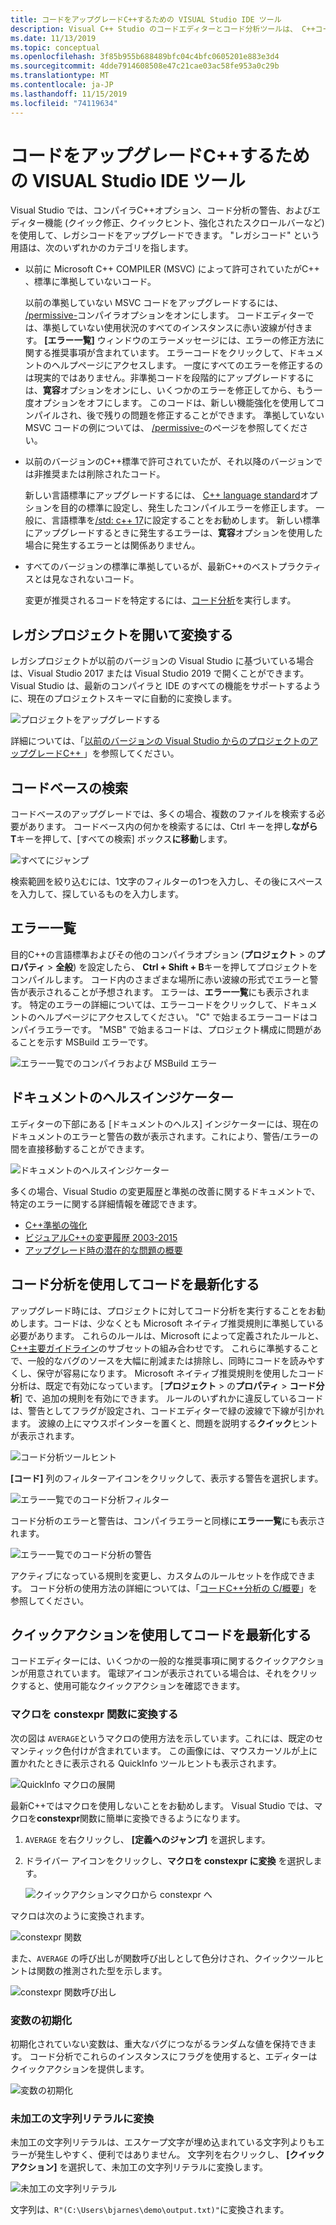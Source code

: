 ```yaml
---
title: コードをアップグレードC++するための VISUAL Studio IDE ツール
description: Visual C++ Studio のコードエディターとコード分析ツールは、 C++コードベースを最新化するのに役立ちます。
ms.date: 11/13/2019
ms.topic: conceptual
ms.openlocfilehash: 3f85b955b688489bfc04c4bfc0605201e883e3d4
ms.sourcegitcommit: 4dde7914608508e47c21cae03ac58fe953a0c29b
ms.translationtype: MT
ms.contentlocale: ja-JP
ms.lasthandoff: 11/15/2019
ms.locfileid: "74119634"
---
```

# <a name="visual-studio-ide-tools-for-upgrading-c-code"></a>コードをアップグレードC++するための VISUAL Studio IDE ツール

Visual Studio では、コンパイラC++オプション、コード分析の警告、およびエディター機能 (クイック修正、クイックヒント、強化されたスクロールバーなど) を使用して、レガシコードをアップグレードできます。 "レガシコード" という用語は、次のいずれかのカテゴリを指します。

- 以前に Microsoft C++ COMPILER (MSVC) によって許可されていたがC++ 、標準に準拠していないコード。

   以前の準拠していない MSVC コードをアップグレードするには、 [/permissive-](../build/reference/permissive-standards-conformance.md)コンパイラオプションをオンにします。 コードエディターでは、準拠していない使用状況のすべてのインスタンスに赤い波線が付きます。 **[エラー一覧]** ウィンドウのエラーメッセージには、エラーの修正方法に関する推奨事項が含まれています。 エラーコードをクリックして、ドキュメントのヘルプページにアクセスします。 一度にすべてのエラーを修正するのは現実的ではありません。非準拠コードを段階的にアップグレードするには、**寛容**オプションをオンにし、いくつかのエラーを修正してから、もう一度オプションをオフにします。 このコードは、新しい機能強化を使用してコンパイルされ、後で残りの問題を修正することができます。 準拠していない MSVC コードの例については、 [/permissive-](../build/reference/permissive-standards-conformance.md)のページを参照してください。

- 以前のバージョンのC++標準で許可されていたが、それ以降のバージョンでは非推奨または削除されたコード。

   新しい言語標準にアップグレードするには、 [ C++ language standard](../build/reference/std-specify-language-standard-version.md)オプションを目的の標準に設定し、発生したコンパイルエラーを修正します。 一般に、言語標準を[/std: c++ 17](../build/reference/std-specify-language-standard-version.md)に設定することをお勧めします。 新しい標準にアップグレードするときに発生するエラーは、**寛容**オプションを使用した場合に発生するエラーとは関係ありません。

- すべてのバージョンの標準に準拠しているが、最新C++のベストプラクティスとは見なされないコード。

   変更が推奨されるコードを特定するには、[コード分析](/visualstudio/code-quality/code-analysis-for-c-cpp-overview)を実行します。

## <a name="open-and-convert-a-legacy-project"></a>レガシプロジェクトを開いて変換する

レガシプロジェクトが以前のバージョンの Visual Studio に基づいている場合は、Visual Studio 2017 または Visual Studio 2019 で開くことができます。 Visual Studio は、最新のコンパイラと IDE のすべての機能をサポートするように、現在のプロジェクトスキーマに自動的に変換します。

![プロジェクトをアップグレードする](media/upgrade-dialog-v142.png "プロジェクトをアップグレードする")

詳細については、「[以前のバージョンの Visual Studio からのプロジェクトのアップグレードC++ ](upgrading-projects-from-earlier-versions-of-visual-cpp.md)」を参照してください。

## <a name="search-the-code-base"></a>コードベースの検索

コードベースのアップグレードでは、多くの場合、複数のファイルを検索する必要があります。 コードベース内の何かを検索するには、Ctrl キーを押し**ながら T**キーを押して、[すべての検索] ボックス**に移動**します。

![すべてにジャンプ](media/go-to-all.png "すべてにジャンプ")

検索範囲を絞り込むには、1文字のフィルターの1つを入力し、その後にスペースを入力して、探しているものを入力します。

## <a name="error-list"></a>エラー一覧

目的C++の言語標準およびその他のコンパイラオプション (**プロジェクト** > の**プロパティ** > **全般**) を設定したら、 **Ctrl + Shift + B**キーを押してプロジェクトをコンパイルします。 コード内のさまざまな場所に赤い波線の形式でエラーと警告が表示されることが予想されます。 エラーは、**エラー一覧**にも表示されます。 特定のエラーの詳細については、エラーコードをクリックして、ドキュメントのヘルプページにアクセスしてください。 "C" で始まるエラーコードはコンパイラエラーです。 "MSB" で始まるコードは、プロジェクト構成に問題があることを示す MSBuild エラーです。

![エラー一覧でのコンパイラおよび MSBuild エラー](media/compiler-error-list.png "エラー一覧でのコンパイラおよび MSBuild エラー")

## <a name="document-health-indicator"></a>ドキュメントのヘルスインジケーター

エディターの下部にある [ドキュメントのヘルス] インジケーターには、現在のドキュメントのエラーと警告の数が表示されます。これにより、警告/エラーの間を直接移動することができます。

![ドキュメントのヘルスインジケーター](media/document-health-indicator.png "ドキュメントのヘルスインジケーター")

多くの場合、Visual Studio の変更履歴と準拠の改善に関するドキュメントで、特定のエラーに関する詳細情報を確認できます。

- [C++準拠の強化](../overview/cpp-conformance-improvements.md)
- [ビジュアルC++の変更履歴 2003-2015](visual-cpp-change-history-2003-2015.md)
- [アップグレード時の潜在的な問題の概要](overview-of-potential-upgrade-issues-visual-cpp.md)

## <a name="use-code-analysis-to-modernize-your-code"></a>コード分析を使用してコードを最新化する

アップグレード時には、プロジェクトに対してコード分析を実行することをお勧めします。コードは、少なくとも Microsoft ネイティブ推奨規則に準拠している必要があります。 これらのルールは、Microsoft によって定義されたルールと、 [ C++主要ガイドライン](https://isocpp.github.io/CppCoreGuidelines/CppCoreGuidelines)のサブセットの組み合わせです。 これらに準拠することで、一般的なバグのソースを大幅に削減または排除し、同時にコードを読みやすくし、保守が容易になります。 Microsoft ネイティブ推奨規則を使用したコード分析は、既定で有効になっています。 [**プロジェクト** > の**プロパティ** > **コード分析**] で、追加の規則を有効にできます。 ルールのいずれかに違反しているコードは、警告としてフラグが設定され、コードエディターで緑の波線で下線が引かれます。 波線の上にマウスポインターを置くと、問題を説明する**クイック**ヒントが表示されます。

![コード分析ツールヒント](media/code-analysis-tooltip.png "コード分析の警告")

**[コード]** 列のフィルターアイコンをクリックして、表示する警告を選択します。

![エラー一覧でのコード分析フィルター](media/code-analysis-filter.png "エラー一覧でのコード分析フィルター")

コード分析のエラーと警告は、コンパイラエラーと同様に**エラー一覧**にも表示されます。

![エラー一覧でのコード分析の警告](media/code-analysis-error-list.png "エラー一覧でのコード分析の警告")

アクティブになっている規則を変更し、カスタムのルールセットを作成できます。 コード分析の使用方法の詳細については、「[コードC++分析の C/概要](/visualstudio/code-quality/code-analysis-for-c-cpp-overview)」を参照してください。

## <a name="use-quick-actions-to-modernize-code"></a>クイックアクションを使用してコードを最新化する

コードエディターには、いくつかの一般的な推奨事項に関するクイックアクションが用意されています。 電球アイコンが表示されている場合は、それをクリックすると、使用可能なクイックアクションを確認できます。

### <a name="convert-macros-to-constexpr-functions"></a>マクロを constexpr 関数に変換する

次の図は `AVERAGE`というマクロの使用方法を示しています。これには、既定のセマンティック色付けが含まれています。 この画像には、マウスカーソルが上に置かれたときに表示される QuickInfo ツールヒントも表示されます。

![QuickInfo マクロの展開](media/macro-expansion-quick-info.png "QuickInfo ツールヒントマクロの展開")

最新C++ではマクロを使用しないことをお勧めします。 Visual Studio では、マクロを**constexpr**関数に簡単に変換できるようになります。

1. `AVERAGE` を右クリックし、 **[定義へのジャンプ]** を選択します。
2. ドライバー アイコンをクリックし、**マクロを constexpr に変換** を選択します。

   ![クイックアクションマクロから constexpr へ](media/quick-action-macro-to-constexpr.png "クイックアクションマクロから constexpr へ")

マクロは次のように変換されます。

![constexpr 関数](media/constexpr-function.png "constexpr 関数")

また、`AVERAGE` の呼び出しが関数呼び出しとして色分けされ、クイックツールヒントは関数の推測された型を示します。

![constexpr 関数呼び出し](media/constexpr-function-call.png "constexpr 関数呼び出し")

### <a name="initialize-variables"></a>変数の初期化

初期化されていない変数は、重大なバグにつながるランダムな値を保持できます。 コード分析でこれらのインスタンスにフラグを使用すると、エディターはクイックアクションを提供します。

![変数の初期化](media/init-variable.png "変数の初期化クイックアクション")

### <a name="convert-to-raw-string-literal"></a>未加工の文字列リテラルに変換

未加工の文字列リテラルは、エスケープ文字が埋め込まれている文字列よりもエラーが発生しやすく、便利ではありません。 文字列を右クリックし、 **[クイックアクション]** を選択して、未加工の文字列リテラルに変換します。

![未加工の文字列リテラル](media/raw-string-literal.png "未加工の文字列リテラル")

文字列は、`R"(C:\Users\bjarnes\demo\output.txt)"`に変換されます。
